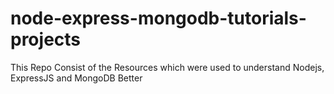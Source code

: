 # node-express-mongodb-tutorials-projects
This Repo Consist of the Resources which were used to understand Nodejs, ExpressJS and MongoDB Better
